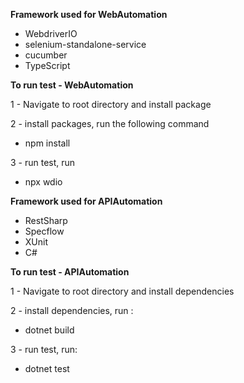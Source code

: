 **Framework used for WebAutomation**
- WebdriverIO
- selenium-standalone-service
- cucumber
- TypeScript

**To run test - WebAutomation**

1 - Navigate to root directory and install package

2 - install packages, run the following command 
- npm install
  
3 - run test, run 
- npx wdio

**Framework used for APIAutomation**
- RestSharp
- Specflow
- XUnit
- C#

**To run test - APIAutomation**

1 - Navigate to root directory and install dependencies

2 - install dependencies, run :
- dotnet build

3 - run test, run:
- dotnet test
